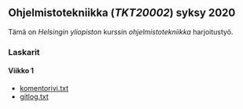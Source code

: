 ## Ohjelmistotekniikka (_TKT20002_) syksy 2020

Tämä on *Helsingin yliopiston* kurssin *ohjelmistotekniikka* harjoitustyö.

### Laskarit

#### Viikko 1
* [komentorivi.txt](https://github.com/Vesulius/ot-harjoitustyo/blob/master/laskarit/viikko1/komentorivi.txt)
* [gitlog.txt](https://github.com/Vesulius/ot-harjoitustyo/blob/master/laskarit/viikko1/gitlog.txt)